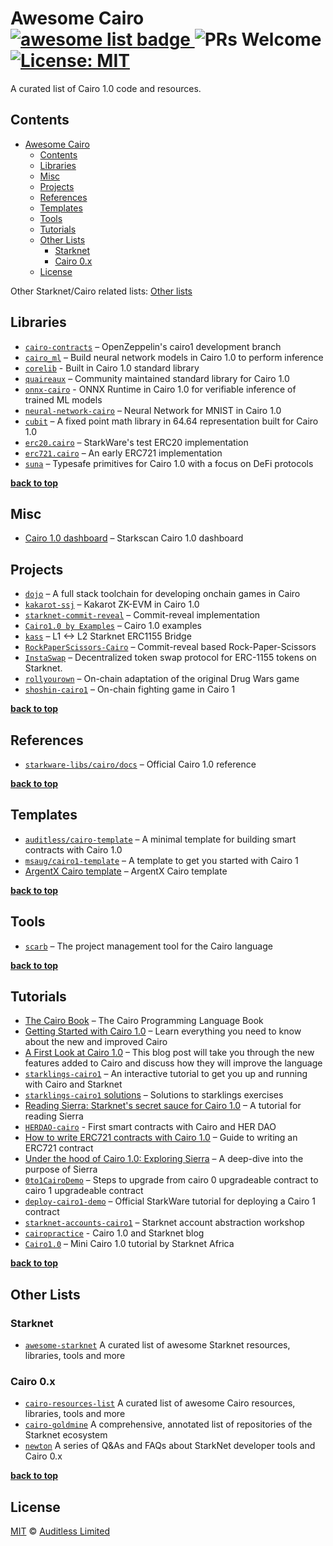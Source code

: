 # Awesome Cairo <a href="https://github.com/sindresorhus/awesome"> <img alt="awesome list badge" src="https://cdn.rawgit.com/sindresorhus/awesome/d7305f38d29fed78fa85652e3a63e154dd8e8829/media/badge.svg"> </a> ![PRs Welcome](https://img.shields.io/badge/PRs-welcome-green.svg) [![License: MIT](https://img.shields.io/badge/License-MIT-yellow.svg)](https://github.com/auditless/awesome-cairo/blob/main/LICENSE)

A curated list of Cairo 1.0 code and resources.

## Contents

- [Awesome Cairo     ](#awesome-cairo-----)
  - [Contents](#contents)
  - [Libraries](#libraries)
  - [Misc](#misc)
  - [Projects](#projects)
  - [References](#references)
  - [Templates](#templates)
  - [Tools](#tools)
  - [Tutorials](#tutorials)
  - [Other Lists](#other-lists)
    - [Starknet](#starknet)
    - [Cairo 0.x](#cairo-0x)
  - [License](#license)

Other Starknet/Cairo related lists: [Other lists](#other-lists)

## Libraries

- [`cairo-contracts`](https://github.com/OpenZeppelin/cairo-contracts/tree/cairo-1) – OpenZeppelin's cairo1 development branch
- [`cairo_ml`](https://github.com/raphaelDkhn/cairo_ml) – Build neural network models in Cairo 1.0 to perform inference
- [`corelib`](https://github.com/starkware-libs/cairo/tree/main/corelib/src) - Built in Cairo 1.0 standard library
- [`quaireaux`](https://github.com/keep-starknet-strange/quaireaux) – Community maintained standard library for Cairo 1.0
- [`onnx-cairo`](https://github.com/franalgaba/onnx-cairo) - ONNX Runtime in Cairo 1.0 for verifiable inference of trained ML models
- [`neural-network-cairo`](https://github.com/franalgaba/neural-network-cairo) – Neural Network for MNIST in Cairo 1.0
- [`cubit`](https://github.com/influenceth/cubit) – A fixed point math library in 64.64 representation built for Cairo 1.0
- [`erc20.cairo`](https://github.com/starkware-libs/cairo/blob/main/crates/cairo-lang-starknet/test_data/erc20.cairo) – StarkWare's test ERC20 implementation
- [`erc721.cairo`](https://github.com/reddio-com/cairo/blob/main/token/ERC721/erc721.cairo) – An early ERC721 implementation
- [`suna`](https://github.com/auditless/suna) – Typesafe primitives for Cairo 1.0 with a focus on DeFi protocols

**[back to top](#contents)**

## Misc

- [Cairo 1.0 dashboard](https://starkscan.co/cairo-one) – Starkscan Cairo 1.0 dashboard

## Projects

- [`dojo`](https://github.com/dojoengine/dojo) – A full stack toolchain for developing onchain games in Cairo
- [`kakarot-ssj`](https://github.com/sayajin-labs/kakarot-ssj) – Kakarot ZK-EVM in Cairo 1.0
- [`starknet-commit-reveal`](https://github.com/gaetbout/starknet-commit-reveal) – Commit-reveal implementation
- [`Cairo1.0 by Examples`](https://github.com/CeliktepeMurat/Cairo1.0_by_Examples/tree/main) – Cairo 1.0 examples
- [`kass`](https://github.com/ruleslabs/kass) – L1 <-> L2 Starknet ERC1155 Bridge
- [`RockPaperScissors-Cairo`](https://github.com/Kalzak/RockPaperScissors-Cairo/tree/main) – Commit-reveal based Rock-Paper-Scissors
- [`InstaSwap`](https://github.com/BibliothecaDAO/InstaSwap) – Decentralized token swap protocol for ERC-1155 tokens on Starknet.
- [`rollyourown`](https://github.com/cartridge-gg/rollyourown) – On-chain adaptation of the original Drug Wars game
- [`shoshin-cairo1`](https://github.com/topology-gg/shoshin-cairo-1) – On-chain fighting game in Cairo 1

**[back to top](#contents)**

## References

- [`starkware-libs/cairo/docs`](https://github.com/starkware-libs/cairo/tree/main/docs/reference) – Official Cairo 1.0 reference

**[back to top](#contents)**

## Templates

- [`auditless/cairo-template`](https://github.com/auditless/cairo-template) – A minimal template for building smart contracts with Cairo 1.0
- [`msaug/cairo1-template`](https://github.com/msaug/cairo1-template) – A template to get you started with Cairo 1
- [ArgentX Cairo template](https://github.com/argentlabs/starknet-build/tree/main/cairo1.0) – ArgentX Cairo template

**[back to top](#contents)**

## Tools

- [`scarb`](https://github.com/software-mansion/scarb) – The project management tool for the Cairo language

**[back to top](#contents)**

## Tutorials

- [The Cairo Book](https://github.com/cairo-book/cairo-book.github.io) – The Cairo Programming Language Book
- [Getting Started with Cairo 1.0](https://www.argent.xyz/blog/getting-started-with-cairo-1.0/) – Learn everything you need to know about the new and improved Cairo
- [A First Look at Cairo 1.0](https://medium.com/nethermind-eth/a-first-look-at-cairo-1-0-a-safer-stronger-simpler-provable-programming-language-892ce4c07b38) – This blog post will take you through the new features added to Cairo and discuss how they will improve the language
- [`starklings-cairo1`](https://github.com/shramee/starklings-cairo1) – An interactive tutorial to get you up and running with Cairo and Starknet
- [`starklings-cairo1` solutions](https://github.com/Akashneelesh/starklings-cairo1) – Solutions to starklings exercises
- [Reading Sierra: Starknet's secret sauce for Cairo 1.0](https://medium.com/yagi-fi/reading-sierra-starknets-secret-sauce-for-cairo-1-0-5bc73409e43c) – A tutorial for reading Sierra
- [`HERDAO-cairo`](https://github.com/omarespejel/HERDAO-Cairo) - First smart contracts with Cairo and HER DAO
- [How to write ERC721 contracts with Cairo 1.0](https://blog.reddio.com/how-to-write-erc721-contracts-with-cairo-1/) – Guide to writing an ERC721 contract
- [Under the hood of Cairo 1.0: Exploring Sierra](https://medium.com/nethermind-eth/under-the-hood-of-cairo-1-0-exploring-sierra-7f32808421f5) – A deep-dive into the purpose of Sierra
- [`0to1CairoDemo`](https://github.com/NethermindEth/0to1CairoDemo) – Steps to upgrade from cairo 0 upgradeable contract to cairo 1 upgradeable contract
- [`deploy-cairo1-demo`](https://github.com/starknet-edu/deploy-cairo1-demo) – Official StarkWare tutorial for deploying a Cairo 1 contract
- [`starknet-accounts-cairo1`](https://github.com/FelixGibson/starknet-accounts-cairo1) – Starknet account abstraction workshop
- [`cairopractice`](https://cairopractice.com/) - Cairo 1.0 and Starknet blog
- [`Cairo1.0`](https://github.com/Starknet-Africa-Edu/Cairo1.0) – Mini Cairo 1.0 tutorial by Starknet Africa

**[back to top](#contents)**

## Other Lists

### Starknet

- [`awesome-starknet`](https://github.com/gakonst/awesome-starknet) A curated list of awesome Starknet resources, libraries, tools and more

### Cairo 0.x

- [`cairo-resources-list`](https://github.com/NewtonDAO/cairo-resources-list) A curated list of awesome Cairo resources, libraries, tools and more
- [`cairo-goldmine`](https://github.com/beautyisourbusiness/cairo-goldmine) A comprehensive, annotated list of repositories of the Starknet ecosystem
- [`newton`](https://www.newton.so) A series of Q&As and FAQs about StarkNet developer tools and Cairo 0.x

**[back to top](#contents)**

## License

[MIT](https://github.com/auditless/cairo-template/blob/main/LICENSE) © [Auditless Limited](https://www.auditless.com)

